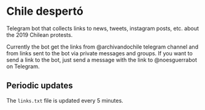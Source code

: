 # Chile despertó

Telegram bot that collects links to news, tweets, instagram posts, etc. about the 2019 Chilean protests.

Currently the bot get the links from @archivandochile telegram channel and from links sent to the bot via private messages and groups.
If you want to send a link to the bot, just send a message with the link to @noesguerrabot on Telegram.

## Periodic updates

The ``links.txt`` file is updated every 5 minutes.
